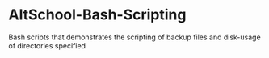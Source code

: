 # AltSchool-Bash-Scripting
Bash scripts that demonstrates the scripting of backup files and disk-usage of directories specified
